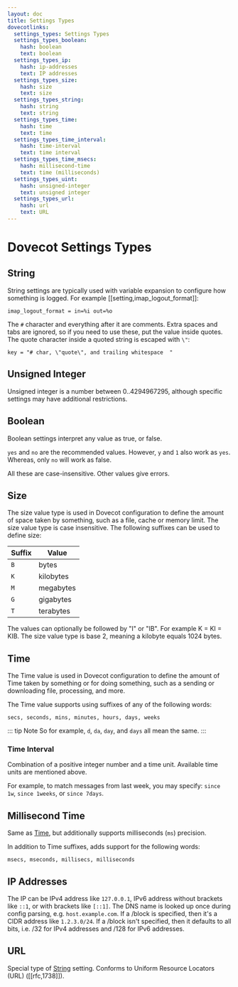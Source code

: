 ```yaml
---
layout: doc
title: Settings Types
dovecotlinks:
  settings_types: Settings Types
  settings_types_boolean:
    hash: boolean
    text: boolean
  settings_types_ip:
    hash: ip-addresses
    text: IP addresses
  settings_types_size:
    hash: size
    text: size
  settings_types_string:
    hash: string
    text: string
  settings_types_time:
    hash: time
    text: time
  settings_types_time_interval:
    hash: time-interval
    text: time interval
  settings_types_time_msecs:
    hash: millisecond-time
    text: time (milliseconds)
  settings_types_uint:
    hash: unsigned-integer
    text: unsigned integer
  settings_types_url:
    hash: url
    text: URL
---
```


# Dovecot Settings Types

## String

String settings are typically used with variable expansion to configure how
something is logged. For example [[setting,imap_logout_format]]:

```
imap_logout_format = in=%i out=%o
```

The `#` character and everything after it are comments. Extra spaces and tabs
are ignored, so if you need to use these, put the value inside quotes. The
quote character inside a quoted string is escaped with `\"`:

```
key = "# char, \"quote\", and trailing whitespace  "
```

## Unsigned Integer

Unsigned integer is a number between 0..4294967295, although specific settings
may have additional restrictions.

## Boolean

Boolean settings interpret any value as true, or false.

`yes` and `no` are the recommended values. However, `y` and `1` also
work as `yes`. Whereas, only `no` will work as false.

All these are case-insensitive. Other values give errors.

## Size

The size value type is used in Dovecot configuration to define the amount of
space taken by something, such as a file, cache or memory limit. The size value
type is case insensitive. The following suffixes can be used to define size:

| Suffix | Value |
| ------ | ----- |
| `B` | bytes |
| `K` | kilobytes |
| `M` | megabytes |
| `G` | gigabytes |
| `T` | terabytes |

The values can optionally be followed by "I" or "IB". For example K = KI = KIB.
The size value type is base 2, meaning a kilobyte equals 1024 bytes.

## Time

The Time value is used in Dovecot configuration to define the amount of Time
taken by something or for doing something, such as a sending or downloading
file, processing, and more.

The Time value supports using suffixes of any of the following words:

```
secs, seconds, mins, minutes, hours, days, weeks
```

::: tip Note
So for example, `d`, `da`, `day`, and `days` all mean the same.
:::

### Time Interval

Combination of a positive integer number and a time unit. Available time
units are mentioned above.

For example, to match messages from last week, you may specify:
`since 1w`, `since 1weeks`, or `since 7days`.

## Millisecond Time

Same as [Time](#time), but additionally supports milliseconds (`ms`) precision.

In addition to Time suffixes, adds support for the following words:

```
msecs, mseconds, millisecs, milliseconds
```

## IP Addresses

The IP can be IPv4 address like `127.0.0.1`, IPv6 address without brackets
like `::1`, or with brackets like `[::1]`. The DNS name is looked up once
during config parsing, e.g. `host.example.com`. If a /block is specified,
then it's a CIDR address like `1.2.3.0/24`. If a /block isn't specified, then
it defaults to all bits, i.e. /32 for IPv4 addresses and /128 for IPv6
addresses.

## URL

Special type of [String](#string) setting. Conforms to Uniform Resource
Locators (URL) ([[rfc,1738]]).
